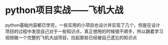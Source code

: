 # python项目实战——飞机大战
python基础内容都已学完，一些实用的小项目也设计并实现了几个，但是在设计项目的过程中发现自己对于一些知识点，真正想用的时候很不顺手，所以跟着学习视频做一个完整的飞机大战项目，捡起那些已经被自己遗忘的知识点  


